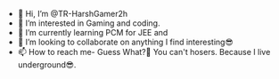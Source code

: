 - 👋 Hi, I’m @TR-HarshGamer2h
- 👀 I’m interested in Gaming and coding.
- 🌱 I’m currently learning PCM for JEE and
- 💞️ I’m looking to collaborate on anything I find interesting😎
- 📫 How to reach me- Guess What?🤣 You can't hosers. Because I live underground😎.

<!---
TR-HarshGamer2h/TR-HarshGamer2h is a ✨ special ✨ repository because its `README.md` (this file) appears on your GitHub profile.
You can click the Preview link to take a look at your changes.
--->
